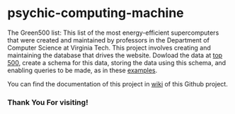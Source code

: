 <!-- SaiKumar Immadi-->
# psychic-computing-machine  

The Green500 list: This list of the most energy-efficient supercomputers that were created and maintained by professors in the Department of Computer Science at Virginia Tech. This project involves creating and maintaining the database that drives the website. Dowload the data at [top 500](https://www.top500.org/files/green500/green500_top_201611.xlsx), create a schema for this data, storing the data using this schema, and enabling queries to be made, as in these [examples](http://www.top500.org/sublist).

You can find the documentation of this project in [wiki](https://github.com/s-xync/psychic-computing-machine/wiki) of this Github project.

### Thank You For visiting!
